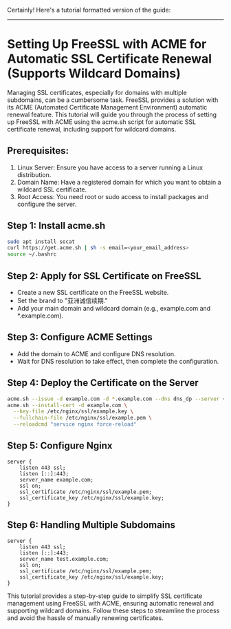 Certainly! Here's a tutorial formatted version of the guide:

---

# Setting Up FreeSSL with ACME for Automatic SSL Certificate Renewal (Supports Wildcard Domains)

Managing SSL certificates, especially for domains with multiple subdomains, can be a cumbersome task. FreeSSL provides a solution with its ACME (Automated Certificate Management Environment) automatic renewal feature. This tutorial will guide you through the process of setting up FreeSSL with ACME using the acme.sh script for automatic SSL certificate renewal, including support for wildcard domains.

## Prerequisites:

1. Linux Server: Ensure you have access to a server running a Linux distribution.
2. Domain Name: Have a registered domain for which you want to obtain a wildcard SSL certificate.
3. Root Access: You need root or sudo access to install packages and configure the server.

## Step 1: Install acme.sh

```bash
sudo apt install socat
curl https://get.acme.sh | sh -s email=<your_email_address>
source ~/.bashrc
```

## Step 2: Apply for SSL Certificate on FreeSSL

- Create a new SSL certificate on the FreeSSL website.
- Set the brand to "亚洲诚信续期."
- Add your main domain and wildcard domain (e.g., example.com and *.example.com).

## Step 3: Configure ACME Settings

- Add the domain to ACME and configure DNS resolution.
- Wait for DNS resolution to take effect, then complete the configuration.

## Step 4: Deploy the Certificate on the Server

```bash
acme.sh --issue -d example.com -d *.example.com --dns dns_dp --server <server>
acme.sh --install-cert -d example.com \
  --key-file /etc/nginx/ssl/example.key \
  --fullchain-file /etc/nginx/ssl/example.pem \
  --reloadcmd "service nginx force-reload"
```

## Step 5: Configure Nginx

```nginx
server {
    listen 443 ssl;
    listen [::]:443;
    server_name example.com;
    ssl on;
    ssl_certificate /etc/nginx/ssl/example.pem;
    ssl_certificate_key /etc/nginx/ssl/example.key;
}
```

## Step 6: Handling Multiple Subdomains

```nginx
server {
    listen 443 ssl;
    listen [::]:443;
    server_name test.example.com;
    ssl on;
    ssl_certificate /etc/nginx/ssl/example.pem;
    ssl_certificate_key /etc/nginx/ssl/example.key;
}
```

This tutorial provides a step-by-step guide to simplify SSL certificate management using FreeSSL with ACME, ensuring automatic renewal and supporting wildcard domains. Follow these steps to streamline the process and avoid the hassle of manually renewing certificates.